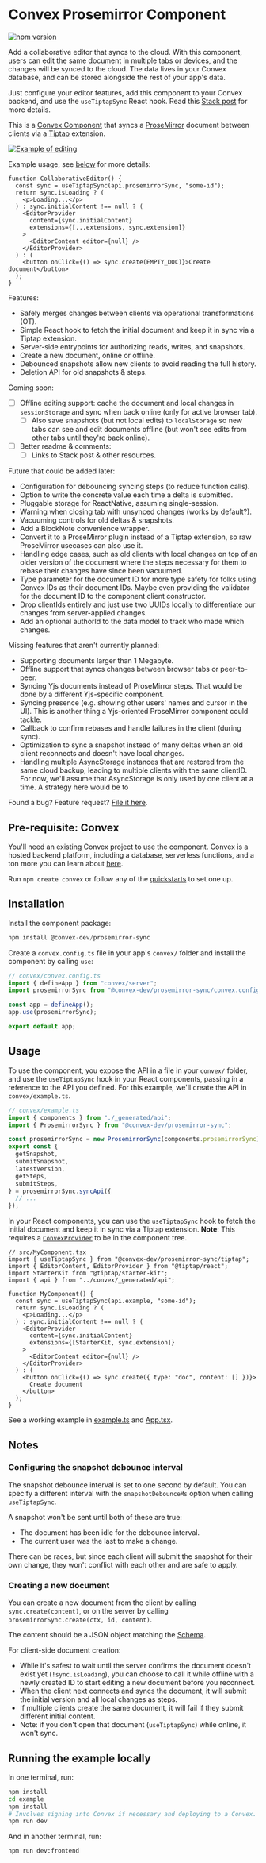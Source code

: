 # Convex Prosemirror Component

[![npm version](https://badge.fury.io/js/@convex-dev%2Fprosemirror-sync.svg)](https://badge.fury.io/js/@convex-dev%2Fprosemirror-sync)

<!-- START: Include on https://convex.dev/components -->

Add a collaborative editor that syncs to the cloud. With this component, users
can edit the same document in multiple tabs or devices, and the changes will be
synced to the cloud. The data lives in your Convex database, and can be stored
alongside the rest of your app's data.

Just configure your editor features, add this component to your Convex backend,
and use the `useTiptapSync` React hook.
Read this [Stack post](https://stack.convex.dev/add-a-collaborative-document-editor-to-your-app) for more details.

This is a [Convex Component](https://convex.dev/components) that syncs a
[ProseMirror](https://prosemirror.net/) document between clients via a
[Tiptap](https://tiptap.dev/) extension.

[![Example of editing](https://i.vimeocdn.com/video/1963290904-61fca04b89d193f0462f33b686d6c177330ae5c45eef601af2a85903db697072-d_1080x720?r=pad)](https://vimeo.com/1040674822?badge=0&autopause=0)

Example usage, see [below](#usage) for more details:

```tsx
function CollaborativeEditor() {
  const sync = useTiptapSync(api.prosemirrorSync, "some-id");
  return sync.isLoading ? (
    <p>Loading...</p>
  ) : sync.initialContent !== null ? (
    <EditorProvider
      content={sync.initialContent}
      extensions={[...extensions, sync.extension]}
    >
      <EditorContent editor={null} />
    </EditorProvider>
  ) : (
    <button onClick={() => sync.create(EMPTY_DOC)}>Create document</button>
  );
}
```

Features:

- Safely merges changes between clients via operational transformations (OT).
- Simple React hook to fetch the initial document and keep it in sync via a
  Tiptap extension.
- Server-side entrypoints for authorizing reads, writes, and snapshots.
- Create a new document, online or offline.
- Debounced snapshots allow new clients to avoid reading the full history.
- Deletion API for old snapshots & steps.

Coming soon:

- [ ] Offline editing support: cache the document and local changes in
      `sessionStorage` and sync when back online (only for active browser tab).
  - [ ] Also save snapshots (but not local edits) to `localStorage` so new tabs
        can see and edit documents offline (but won't see edits from other tabs
        until they're back online).
- [ ] Better readme & comments:
  - [ ] Links to Stack post & other resources.

Future that could be added later:

- Configuration for debouncing syncing steps (to reduce function calls).
- Option to write the concrete value each time a delta is submitted.
- Pluggable storage for ReactNative, assuming single-session.
- Warning when closing tab with unsynced changes (works by default?).
- Vacuuming controls for old deltas & snapshots.
- Add a BlockNote convenience wrapper.
- Convert it to a ProseMirror plugin instead of a Tiptap extension, so raw
  ProseMirror usecases can also use it.
- Handling edge cases, such as old clients with local changes on top of an older
  version of the document where the steps necessary for them to rebase their
  changes have since been vacuumed.
- Type parameter for the document ID for more type safety for folks using Convex
  IDs as their document IDs. Maybe even providing the validator for the document
  ID to the component client constructor.
- Drop clientIds entirely and just use two UUIDs locally to differentiate our
  changes from server-applied changes.
- Add an optional authorId to the data model to track who made which changes.

Missing features that aren't currently planned:

- Supporting documents larger than 1 Megabyte.
- Offline support that syncs changes between browser tabs or peer-to-peer.
- Syncing Yjs documents instead of ProseMirror steps. That would be done by a
  different Yjs-specific component.
- Syncing presence (e.g. showing other users' names and cursor in the UI). This
  is another thing a Yjs-oriented ProseMirror component could tackle.
- Callback to confirm rebases and handle failures in the client (during sync).
- Optimization to sync a snapshot instead of many deltas when an old client
  reconnects and doesn't have local changes.
- Handling multiple AsyncStorage instances that are restored from the same
  cloud backup, leading to multiple clients with the same clientID. For now,
  we'll assume that AsyncStorage is only used by one client at a time.
  A strategy here would be to

Found a bug? Feature request? [File it here](https://github.com/get-convex/prosemirror-sync/issues).

## Pre-requisite: Convex

You'll need an existing Convex project to use the component.
Convex is a hosted backend platform, including a database, serverless functions,
and a ton more you can learn about [here](https://docs.convex.dev/get-started).

Run `npm create convex` or follow any of the [quickstarts](https://docs.convex.dev/home) to set one up.

## Installation

Install the component package:

```ts
npm install @convex-dev/prosemirror-sync
```

Create a `convex.config.ts` file in your app's `convex/` folder and install the component by calling `use`:

```ts
// convex/convex.config.ts
import { defineApp } from "convex/server";
import prosemirrorSync from "@convex-dev/prosemirror-sync/convex.config";

const app = defineApp();
app.use(prosemirrorSync);

export default app;
```

## Usage

To use the component, you expose the API in a file in your `convex/` folder, and
use the `useTiptapSync` hook in your React components, passing in a reference to
the API you defined. For this example, we'll create the API in
`convex/example.ts`.

```ts
// convex/example.ts
import { components } from "./_generated/api";
import { ProsemirrorSync } from "@convex-dev/prosemirror-sync";

const prosemirrorSync = new ProsemirrorSync(components.prosemirrorSync);
export const {
  getSnapshot,
  submitSnapshot,
  latestVersion,
  getSteps,
  submitSteps,
} = prosemirrorSync.syncApi({
  // ...
});
```

In your React components, you can use the `useTiptapSync` hook to fetch the
initial document and keep it in sync via a Tiptap extension. **Note**: This
requires a
[`ConvexProvider`](https://docs.convex.dev/quickstart/react#:~:text=Connect%20the%20app%20to%20your%20backend)
to be in the component tree.

```tsx
// src/MyComponent.tsx
import { useTiptapSync } from "@convex-dev/prosemirror-sync/tiptap";
import { EditorContent, EditorProvider } from "@tiptap/react";
import StarterKit from "@tiptap/starter-kit";
import { api } from "../convex/_generated/api";

function MyComponent() {
  const sync = useTiptapSync(api.example, "some-id");
  return sync.isLoading ? (
    <p>Loading...</p>
  ) : sync.initialContent !== null ? (
    <EditorProvider
      content={sync.initialContent}
      extensions={[StarterKit, sync.extension]}
    >
      <EditorContent editor={null} />
    </EditorProvider>
  ) : (
    <button onClick={() => sync.create({ type: "doc", content: [] })}>
      Create document
    </button>
  );
}
```

See a working example in [example.ts](./example/convex/example.ts) and
[App.tsx](./example/src/App.tsx).

## Notes

### Configuring the snapshot debounce interval

The snapshot debounce interval is set to one second by default.
You can specify a different interval with the `snapshotDebounceMs` option when
calling `useTiptapSync`.

A snapshot won't be sent until both of these are true:

- The document has been idle for the debounce interval.
- The current user was the last to make a change.

There can be races, but since each client will submit the snapshot for their
own change, they won't conflict with each other and are safe to apply.

### Creating a new document

You can create a new document from the client by calling `sync.create(content)`, or on the server by calling `prosemirrorSync.create(ctx, id, content)`.

The content should be a JSON object matching the
[Schema](https://tiptap.dev/docs/editor/core-concepts/schema).

For client-side document creation:

- While it's safest to wait until the server confirms the document doesn't exist
  yet (`!sync.isLoading`), you can choose to call it while offline with a newly
  created ID to start editing a new document before you reconnect.
- When the client next connects and syncs the document, it will submit the
  initial version and all local changes as steps.
- If multiple clients create the same document, it will fail if they submit
  different initial content.
- Note: if you don't open that document (`useTiptapSync`) while online, it won't
  sync.

<!-- END: Include on https://convex.dev/components -->

## Running the example locally

In one terminal, run:

```sh
npm install
cd example
npm install
# Involves signing into Convex if necessary and deploying to a Convex.
npm run dev
```

And in another terminal, run:

```sh
npm run dev:frontend
```
